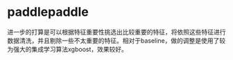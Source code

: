 # paddlepaddle
进一步的打算是可以根据特征重要性挑选出比较重要的特征，将依照这些特征进行数据清洗，并且剔除一些不太重要的特征。相对于baseline，做的调整是使用了较为强大的集成学习算法xgboost，效果较好。
